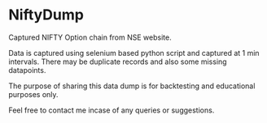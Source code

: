 # NiftyDump
Captured NIFTY Option chain from NSE website.

Data is captured using selenium based python script and captured at 1 min intervals. There may be duplicate records and also some missing datapoints.

The purpose of sharing this data dump is for backtesting and educational purposes only.

Feel free to contact me incase of any queries or suggestions.
